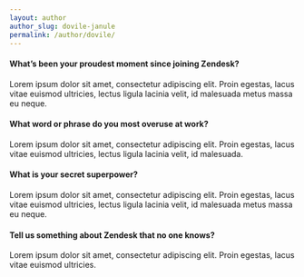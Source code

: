 ```yaml
---
layout: author
author_slug: dovile-janule
permalink: /author/dovile/
---
```


<h4>What’s been your proudest moment since joining Zendesk?</h4>
<p>Lorem ipsum dolor sit amet, consectetur adipiscing elit. Proin egestas, lacus vitae euismod ultricies, lectus ligula lacinia velit, id malesuada metus massa eu neque.</p>
<h4>What word or phrase do you most overuse at work?</h4>
<p>Lorem ipsum dolor sit amet, consectetur adipiscing elit. Proin egestas, lacus vitae euismod ultricies, lectus ligula lacinia velit, id malesuada.</p>
<h4>What is your secret superpower?</h4>
<p>Lorem ipsum dolor sit amet, consectetur adipiscing elit. Proin egestas, lacus vitae euismod ultricies, lectus ligula lacinia velit, id malesuada metus massa eu neque.</p>
<h4>Tell us something about Zendesk that no one knows?</h4>
<p>Lorem ipsum dolor sit amet, consectetur adipiscing elit. Proin egestas, lacus vitae euismod ultricies.</p>